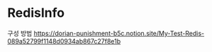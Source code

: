 # RedisInfo


구성 방법
https://dorian-punishment-b5c.notion.site/My-Test-Redis-089a52799f1148d0934ab867c27f8e1b
